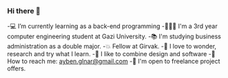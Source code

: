 ### Hi there 👋
-💻 I’m currently learning as a back-end programming 
-👩🏻‍💻 I'm a 3rd year computer engineering student at Gazi University.
-📚 I'm studying business administration as a double major.
-💥 Fellow at Girvak.
-🚀 I love to wonder, research and try what I learn. 
-🎨 I like to combine design and software 
-🛫 How to reach me: ayben.glnar@gmail.com
-🎈 I'm open to freelance project offers.

<!--
**AybenGulnar/AybenGulnar** is a ✨ _special_ ✨ repository because its `README.md` (this file) appears on your GitHub profile.

Here are some ideas to get you started:

- 🔭 I’m currently working on ...
- 🌱 I’m currently learning ...
- 👯 I’m looking to collaborate on ...
- 🤔 I’m looking for help with ...
- 💬 Ask me about ...
- 📫 How to reach me: ...
- 😄 Pronouns: ...
- ⚡ Fun fact: ...
-->
